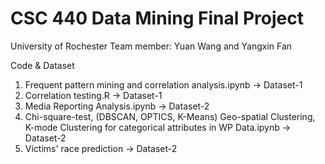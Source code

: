 # CSC 440 Data Mining Final Project
University of Rochester
Team member: Yuan Wang and Yangxin Fan

Code & Dataset

1. Frequent pattern mining and correlation analysis.ipynb -> Dataset-1
2. Correlation testing.R -> Dataset-1
3. Media Reporting Analysis.ipynb -> Dataset-2
4. Chi-square-test, (DBSCAN, OPTICS, K-Means) Geo-spatial Clustering, K-mode Clustering for categorical attributes in WP Data.ipynb -> Dataset-2
5. Victims' race prediction -> Dataset-2

